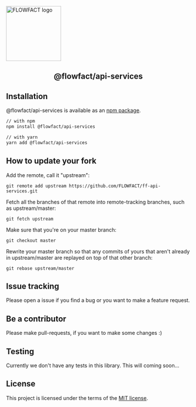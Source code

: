 <div>
  <a href="https://flowfact.me" rel="noopener" target="_blank"><img width="150" src="https://my.flowfact.com/wp-content/uploads/2018/09/cropped-FLOWFACT-logo-small.png" alt="FLOWFACT logo"></a></p>
  <h2 style="text-align: center;">
      @flowfact/api-services
  </h2>
</p>

## Installation
@flowfact/api-services is available as an [npm package](https://www.npmjs.com/package/@flowfact/api-services).

```sh
// with npm
npm install @flowfact/api-services

// with yarn
yarn add @flowfact/api-services
```

## How to update your fork
Add the remote, call it "upstream":

```git remote add upstream https://github.com/FLOWFACT/ff-api-services.git```

Fetch all the branches of that remote into remote-tracking branches,
such as upstream/master:

```git fetch upstream```

Make sure that you're on your master branch:

```git checkout master```

Rewrite your master branch so that any commits of yours that aren't already in upstream/master are replayed on top of that other branch:

```git rebase upstream/master```

## Issue tracking
Please open a issue if you find a bug or you want to make a feature request.

## Be a contributor
Please make pull-requests, if you want to make some changes :)

## Testing
Currently we don't have any tests in this library. This will coming soon...

## License
This project is licensed under the terms of the
[MIT license](/LICENSE).
